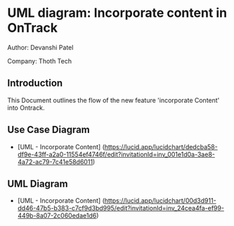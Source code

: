 # UML diagram: Incorporate content in OnTrack

Author: Devanshi Patel

Company: Thoth Tech

## Introduction

This Document outlines the flow of the new feature 'incorporate Content' into Ontrack.

## Use Case Diagram

- [UML - Incorporate Content]
  (<https://lucid.app/lucidchart/dedcba58-df9e-43ff-a2a0-11554ef4746f/edit?invitationId=inv_001e1d0a-3ae8-4a72-ac79-7c41e58d6011>)

## UML Diagram

- [UML - Incorporate Content]
  (<https://lucid.app/lucidchart/00d3d911-dd46-47b5-b383-c7cf9d3bd995/edit?invitationId=inv_24cea4fa-ef99-449b-8a07-2c060edae1d6>)
